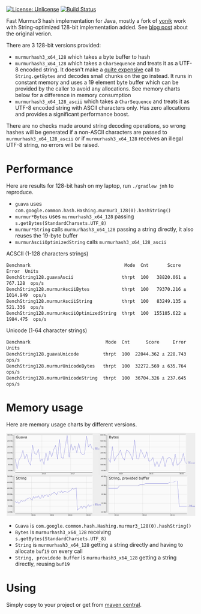 [![License: Unlicense](https://img.shields.io/badge/license-Unlicense-blue.svg)](http://unlicense.org/)
[![Build Status](https://travis-ci.com/eprst/murmur3.svg?branch=master)](https://travis-ci.com/eprst/murmur3)

Fast Murmur3 hash implementation for Java, mostly a fork of
[yonik](https://github.com/yonik/java_util) work with
String-optimized 128-bit implementation added. See [blog post](http://yonik.com/murmurhash3-for-java/)
about the original verion.

There are 3 128-bit versions provided:
- `murmurhash3_x64_128` which takes a byte buffer to hash
- `murmurhash3_x64_128` which takes a `CharSequence` and treats it as a UTF-8 encoded string. It doesn't
make a [quite expensive](http://www.evanjones.ca/software/java-string-encoding-internals.html) call to
`String.getBytes` and decodes small chunks on the go instead. It runs in constant memory and uses a 19 element
byte buffer which can be provided by the caller to avoid any allocations. See memory charts below for a  difference
in memory consumption
- `murmurhash3_x64_128_ascii` which takes a `CharSequence` and treats it as UTF-8 encoded string with
ASCII characters only. Has zero allocations and provides a significant performance boost.

There are no checks made around string decoding operations, so wrong hashes will be generated if a non-ASCII characters
are passed to `murmurhash3_x64_128_ascii` or if `murmurhash3_x64_128` receives an illegal UTF-8 string, no errors will be
raised. 

# Performance
Here are results for 128-bit hash on my laptop, run `./gradlew jmh` to reproduce.

- `guava` uses `com.google.common.hash.Hashing.murmur3_128(0).hashString()`
- `murmur*Bytes` uses `murmurhash3_x64_128` passing `s.getBytes(StandardCharsets.UTF_8)`
- `murmur*String` calls `murmurhash3_x64_128` passing a string directly, it also reuses the 19-byte buffer
- `murmurAsciiOptimizedString` calls `murmurhash3_x64_128_ascii`


ACSCII (1-128 characters strings)
```
Benchmark                                   Mode  Cnt       Score      Error  Units
BenchString128.guavaAscii                  thrpt  100   38820.061 ±  767.128  ops/s
BenchString128.murmurAsciiBytes            thrpt  100   79370.216 ± 1014.949  ops/s
BenchString128.murmurAsciiString           thrpt  100   83249.135 ±  521.336  ops/s
BenchString128.murmurAsciiOptimizedString  thrpt  100  155105.622 ± 1984.475  ops/s
```

Unicode (1-64 character strings)
```
Benchmark                            Mode  Cnt      Score     Error  Units
BenchString128.guavaUnicode         thrpt  100  22044.362 ± 228.743  ops/s
BenchString128.murmurUnicodeBytes   thrpt  100  32272.569 ± 635.764  ops/s
BenchString128.murmurUnicodeString  thrpt  100  36704.326 ± 237.645  ops/s
```

# Memory usage
Here are memory usage charts by different versions.

![Memory Usage](mem_usage.png)

- `Guava` is `com.google.common.hash.Hashing.murmur3_128(0).hashString()`
- `Bytes` is `murmurhash3_x64_128` receiving `s.getBytes(StandardCharsets.UTF_8)`
- `String` is `murmurhash3_x64_128` getting a string directly and having to allocate `buf19` on every call
- `String, providede buffer` is `murmurhash3_x64_128` getting a string directly, reusing `buf19`

# Using
Simply copy to your project or get from
[maven central](https://search.maven.org/artifact/com.github.eprst/murmur3/0.2/jar).
